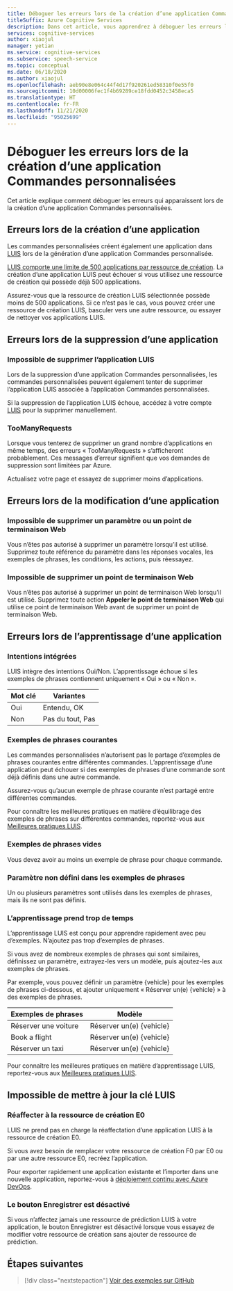 ```yaml
---
title: Déboguer les erreurs lors de la création d’une application Commandes personnalisées (préversion)
titleSuffix: Azure Cognitive Services
description: Dans cet article, vous apprendrez à déboguer les erreurs lors de la création d’une application Commandes personnalisées.
services: cognitive-services
author: xiaojul
manager: yetian
ms.service: cognitive-services
ms.subservice: speech-service
ms.topic: conceptual
ms.date: 06/18/2020
ms.author: xiaojul
ms.openlocfilehash: aeb90e8e064c44f4d17f920261ed58310f0e55f0
ms.sourcegitcommit: 10d00006fec1f4b69289ce18fdd0452c3458eca5
ms.translationtype: HT
ms.contentlocale: fr-FR
ms.lasthandoff: 11/21/2020
ms.locfileid: "95025699"
---
```

# <a name="debug-errors-when-authoring-a-custom-commands-application"></a>Déboguer les erreurs lors de la création d’une application Commandes personnalisées

Cet article explique comment déboguer les erreurs qui apparaissent lors de la création d’une application Commandes personnalisées. 

## <a name="errors-when-creating-an-application"></a>Erreurs lors de la création d’une application
Les commandes personnalisées créent également une application dans [LUIS](https://www.luis.ai/) lors de la génération d’une application Commandes personnalisée. 

[LUIS comporte une limite de 500 applications par ressource de création](../luis/luis-limits.md). La création d’une application LUIS peut échouer si vous utilisez une ressource de création qui possède déjà 500 applications. 

Assurez-vous que la ressource de création LUIS sélectionnée possède moins de 500 applications. Si ce n’est pas le cas, vous pouvez créer une ressource de création LUIS, basculer vers une autre ressource, ou essayer de nettoyer vos applications LUIS.  

## <a name="errors-when-deleting-an-application"></a>Erreurs lors de la suppression d’une application
### <a name="cant-delete-luis-application"></a>Impossible de supprimer l’application LUIS
Lors de la suppression d’une application Commandes personnalisées, les commandes personnalisées peuvent également tenter de supprimer l’application LUIS associée à l’application Commandes personnalisées.

Si la suppression de l’application LUIS échoue, accédez à votre compte [LUIS](https://www.luis.ai/) pour la supprimer manuellement.

### <a name="toomanyrequests"></a>TooManyRequests
Lorsque vous tenterez de supprimer un grand nombre d’applications en même temps, des erreurs « TooManyRequests » s’afficheront probablement. Ces messages d’erreur signifient que vos demandes de suppression sont limitées par Azure. 

Actualisez votre page et essayez de supprimer moins d’applications.

## <a name="errors-when-modifying-an-application"></a>Erreurs lors de la modification d’une application

### <a name="cant-delete-a-parameter-or-a-web-endpoint"></a>Impossible de supprimer un paramètre ou un point de terminaison Web
Vous n’êtes pas autorisé à supprimer un paramètre lorsqu’il est utilisé. Supprimez toute référence du paramètre dans les réponses vocales, les exemples de phrases, les conditions, les actions, puis réessayez.

### <a name="cant-delete-a-web-endpoint"></a>Impossible de supprimer un point de terminaison Web
Vous n’êtes pas autorisé à supprimer un point de terminaison Web lorsqu’il est utilisé. Supprimez toute action **Appeler le point de terminaison Web** qui utilise ce point de terminaison Web avant de supprimer un point de terminaison Web.

## <a name="errors-when-training-an-application"></a>Erreurs lors de l’apprentissage d’une application
### <a name="built-in-intents"></a>Intentions intégrées
LUIS intègre des intentions Oui/Non. L’apprentissage échoue si les exemples de phrases contiennent uniquement « Oui » ou « Non ». 

| Mot clé | Variantes | 
| ------- | --------- | 
| Oui | Entendu, OK |
| Non | Pas du tout, Pas | 

### <a name="common-sample-sentences"></a>Exemples de phrases courantes
Les commandes personnalisées n’autorisent pas le partage d’exemples de phrases courantes entre différentes commandes. L’apprentissage d’une application peut échouer si des exemples de phrases d’une commande sont déjà définis dans une autre commande. 

Assurez-vous qu’aucun exemple de phrase courante n’est partagé entre différentes commandes. 

Pour connaître les meilleures pratiques en matière d’équilibrage des exemples de phrases sur différentes commandes, reportez-vous aux [Meilleures pratiques LUIS](../luis/luis-concept-best-practices.md).

### <a name="empty-sample-sentences"></a>Exemples de phrases vides
Vous devez avoir au moins un exemple de phrase pour chaque commande.

### <a name="undefined-parameter-in-sample-sentences"></a>Paramètre non défini dans les exemples de phrases
Un ou plusieurs paramètres sont utilisés dans les exemples de phrases, mais ils ne sont pas définis.

### <a name="training-takes-too-long"></a>L’apprentissage prend trop de temps
L’apprentissage LUIS est conçu pour apprendre rapidement avec peu d’exemples. N’ajoutez pas trop d’exemples de phrases. 

Si vous avez de nombreux exemples de phrases qui sont similaires, définissez un paramètre, extrayez-les vers un modèle, puis ajoutez-les aux exemples de phrases.

Par exemple, vous pouvez définir un paramètre {vehicle} pour les exemples de phrases ci-dessous, et ajouter uniquement « Réserver un(e) {vehicle} » à des exemples de phrases.

| Exemples de phrases | Modèle | 
| ------- | ------- | 
| Réserver une voiture | Réserver un(e) {vehicle} | 
| Book a flight | Réserver un(e) {vehicle} |
| Réserver un taxi | Réserver un(e) {vehicle} |

Pour connaître les meilleures pratiques en matière d’apprentissage LUIS, reportez-vous aux [Meilleures pratiques LUIS](../luis/luis-concept-best-practices.md).

## <a name="cant-update-luis-key"></a>Impossible de mettre à jour la clé LUIS
### <a name="reassign-to-e0-authoring-resource"></a>Réaffecter à la ressource de création E0
LUIS ne prend pas en charge la réaffectation d’une application LUIS à la ressource de création E0.

Si vous avez besoin de remplacer votre ressource de création F0 par E0 ou par une autre ressource E0, recréez l’application. 

Pour exporter rapidement une application existante et l’importer dans une nouvelle application, reportez-vous à [déploiement continu avec Azure DevOps](./how-to-custom-commands-deploy-cicd.md).

### <a name="save-button-is-disabled"></a>Le bouton Enregistrer est désactivé
Si vous n’affectez jamais une ressource de prédiction LUIS à votre application, le bouton Enregistrer est désactivé lorsque vous essayez de modifier votre ressource de création sans ajouter de ressource de prédiction.

## <a name="next-steps"></a>Étapes suivantes

> [!div class="nextstepaction"]
> [Voir des exemples sur GitHub](https://aka.ms/speech/cc-samples)